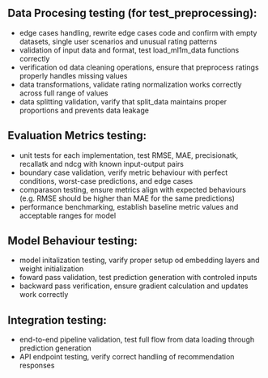 Data Procesing testing (for test_preprocessing):
-

- edge cases handling, rewrite edge cases code and confirm with empty datasets, single user scenarios and unusual rating patterns
- validation of input data and format, test load_ml1m_data functions correctly
- verification od data cleaning operations, ensure that preprocess ratings properly handles missing values
- data transformations, validate rating normalization works correctly across full range of values
- data splitting validation, varify that split_data maintains proper proportions and prevents data leakage

Evaluation Metrics testing:
-

- unit tests for each implementation, test RMSE, MAE, precisionatk, recallatk and ndcg with known input-output pairs
- boundary case validation, verify metric behaviour with perfect conditions, worst-case predictions, and edge cases
- comparason testing, ensure metrics align with expected behaviours (e.g. RMSE should be higher than MAE for the same predictions)
- performance benchmarking, establish baseline metric values and acceptable ranges for model

Model Behaviour testing:
-

- model initalization testing, varify proper setup od embedding layers and weight initialization
- foward pass validation, test prediction generation with controled inputs
- backward pass verification, ensure gradient calculation and updates work correctly

Integration testing:
-

- end-to-end pipeline validation, test full flow from data loading through prediction generation
- API endpoint testing, verify correct handling of recommendation responses